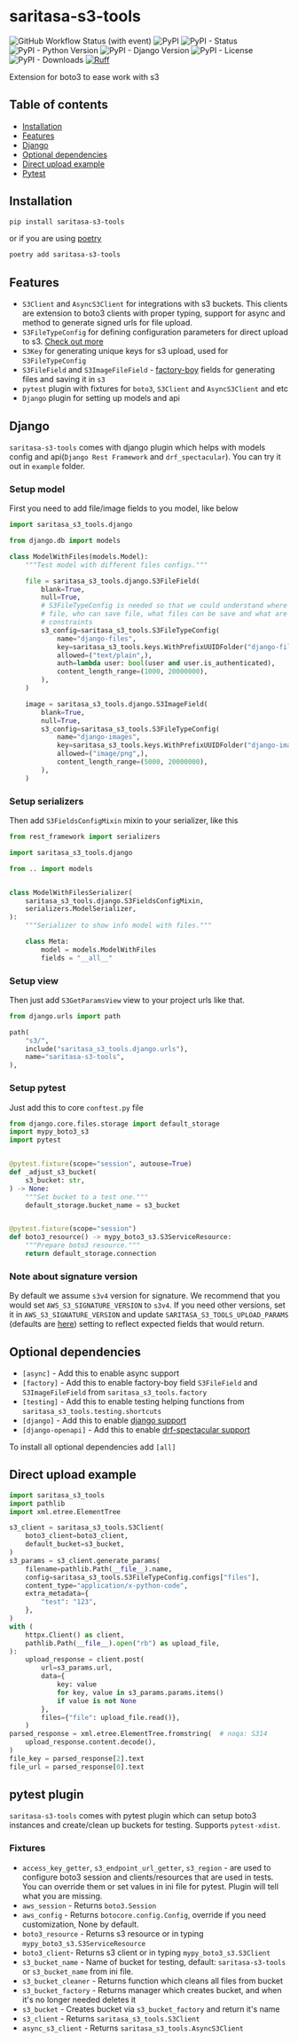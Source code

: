 # saritasa-s3-tools

![GitHub Workflow Status (with event)](https://img.shields.io/github/actions/workflow/status/saritasa-nest/saritasa-s3-tools/checks.yaml)
![PyPI](https://img.shields.io/pypi/v/saritasa-s3-tools)
![PyPI - Status](https://img.shields.io/pypi/status/saritasa-s3-tools)
![PyPI - Python Version](https://img.shields.io/pypi/pyversions/saritasa-s3-tools)
![PyPI - Django Version](https://img.shields.io/pypi/frameworkversions/django/saritasa-s3-tools)
![PyPI - License](https://img.shields.io/pypi/l/saritasa-s3-tools)
![PyPI - Downloads](https://img.shields.io/pypi/dm/saritasa-s3-tools)
[![Ruff](https://img.shields.io/endpoint?url=https://raw.githubusercontent.com/astral-sh/ruff/main/assets/badge/v2.json)](https://github.com/astral-sh/ruff)

Extension for boto3 to ease work with s3

## Table of contents

* [Installation](#installation)
* [Features](#features)
* [Django](#django)
* [Optional dependencies](#optional-dependencies)
* [Direct upload example](#direct-upload-example)
* [Pytest](#pytest-plugin)

## Installation

```bash
pip install saritasa-s3-tools
```

or if you are using [poetry](https://python-poetry.org/)

```bash
poetry add saritasa-s3-tools
```

## Features

* `S3Client` and `AsyncS3Client` for integrations with s3 buckets. This clients
are extension to boto3 clients with proper typing, support for async and
method to generate signed urls for file upload.
* `S3FileTypeConfig` for defining configuration parameters for direct upload to s3.
[Check out more](saritasa_s3_tools/configs.py#L24)
* `S3Key` for generating unique keys for s3 upload, used for `S3FileTypeConfig`
* `S3FileField` and `S3ImageFileField` - [factory-boy](https://github.com/FactoryBoy/factory_boy) fields for generating files and saving it in `s3`
* `pytest` plugin with fixtures for `boto3`, `S3Client` and `AsyncS3Client` and etc
* `Django` plugin for setting up models and api

## Django

`saritasa-s3-tools` comes with django plugin which helps with models
config and api(`Django Rest Framework` and `drf_spectacular`).
You can try it out in `example` folder.

### Setup model

First you need to add file/image fields to you model, like below

```python
import saritasa_s3_tools.django

from django.db import models

class ModelWithFiles(models.Model):
    """Test model with different files configs."""

    file = saritasa_s3_tools.django.S3FileField(
        blank=True,
        null=True,
        # S3FileTypeConfig is needed so that we could understand where to save
        # file, who can save file, what files can be save and what are size
        # constraints
        s3_config=saritasa_s3_tools.S3FileTypeConfig(
            name="django-files",
            key=saritasa_s3_tools.keys.WithPrefixUUIDFolder("django-files"),
            allowed=("text/plain",),
            auth=lambda user: bool(user and user.is_authenticated),
            content_length_range=(1000, 20000000),
        ),
    )

    image = saritasa_s3_tools.django.S3ImageField(
        blank=True,
        null=True,
        s3_config=saritasa_s3_tools.S3FileTypeConfig(
            name="django-images",
            key=saritasa_s3_tools.keys.WithPrefixUUIDFolder("django-images"),
            allowed=("image/png",),
            content_length_range=(5000, 20000000),
        ),
    )
```

### Setup serializers

Then add `S3FieldsConfigMixin` mixin to your serializer, like this

```python
from rest_framework import serializers

import saritasa_s3_tools.django

from .. import models


class ModelWithFilesSerializer(
    saritasa_s3_tools.django.S3FieldsConfigMixin,
    serializers.ModelSerializer,
):
    """Serializer to show info model with files."""

    class Meta:
        model = models.ModelWithFiles
        fields = "__all__"

```

### Setup view

Then just add `S3GetParamsView` view to your project urls like that.

```python
from django.urls import path

path(
    "s3/",
    include("saritasa_s3_tools.django.urls"),
    name="saritasa-s3-tools",
),
```

### Setup pytest

Just add this to core `conftest.py` file

```python
from django.core.files.storage import default_storage
import mypy_boto3_s3
import pytest


@pytest.fixture(scope="session", autouse=True)
def _adjust_s3_bucket(
    s3_bucket: str,
) -> None:
    """Set bucket to a test one."""
    default_storage.bucket_name = s3_bucket


@pytest.fixture(scope="session")
def boto3_resource() -> mypy_boto3_s3.S3ServiceResource:
    """Prepare boto3 resource."""
    return default_storage.connection
```

### Note about signature version

By default we assume `s3v4` version for signature. We recommend that you would
set `AWS_S3_SIGNATURE_VERSION` to `s3v4`. If you need other versions, set it in
`AWS_S3_SIGNATURE_VERSION` and update `SARITASA_S3_TOOLS_UPLOAD_PARAMS`
(defaults are [here](saritasa_s3_tools/constants.py)) setting
to reflect expected fields that would return.

## Optional dependencies

* `[async]` - Add this to enable async support
* `[factory]` - Add this to enable factory-boy field `S3FileField` and `S3ImageFileField`
from `saritasa_s3_tools.factory`
* `[testing]` - Add this to enable testing helping functions from
`saritasa_s3_tools.testing.shortcuts`
* `[django]` - Add this to enable [django support](#django)
* `[django-openapi]` - Add this to enable [drf-spectacular support](#django)

To install all optional dependencies add `[all]`

## Direct upload example

```python
import saritasa_s3_tools
import pathlib
import xml.etree.ElementTree

s3_client = saritasa_s3_tools.S3Client(
    boto3_client=boto3_client,
    default_bucket=s3_bucket,
)
s3_params = s3_client.generate_params(
    filename=pathlib.Path(__file__).name,
    config=saritasa_s3_tools.S3FileTypeConfig.configs["files"],
    content_type="application/x-python-code",
    extra_metadata={
        "test": "123",
    },
)
with (
    httpx.Client() as client,
    pathlib.Path(__file__).open("rb") as upload_file,
):
    upload_response = client.post(
        url=s3_params.url,
        data={
            key: value
            for key, value in s3_params.params.items()
            if value is not None
        },
        files={"file": upload_file.read()},
    )
parsed_response = xml.etree.ElementTree.fromstring(  # noqa: S314
    upload_response.content.decode(),
)
file_key = parsed_response[2].text
file_url = parsed_response[0].text
```

## pytest plugin

`saritasa-s3-tools` comes with pytest plugin which can setup boto3 instances
and create/clean up buckets for testing. Supports `pytest-xdist`.

### Fixtures

* `access_key_getter`, `s3_endpoint_url_getter`, `s3_region` - are used to
configure boto3 session and clients/resources that are used in tests.
You can override them or set values in ini file for pytest. Plugin will tell
what you are missing.
* `aws_session` - Returns `boto3.Session`
* `aws_config` - Returns `botocore.config.Config`, override if you need
customization, None by default.
* `boto3_resource` - Returns s3 resource or in typing `mypy_boto3_s3.S3ServiceResource`
* `boto3_client`- Returns s3 client or in typing `mypy_boto3_s3.S3Client`
* `s3_bucket_name` - Name of bucket for testing, default: `saritasa-s3-tools`
or `s3_bucket_name` from ini file.
* `s3_bucket_cleaner` - Returns function which cleans all files from bucket
* `s3_bucket_factory` - Returns manager which creates bucket, and when it's no
longer needed deletes it
* `s3_bucket` - Creates bucket via `s3_bucket_factory` and return it's name
* `s3_client` - Returns `saritasa_s3_tools.S3Client`
* `async_s3_client` - Returns `saritasa_s3_tools.AsyncS3Client`

